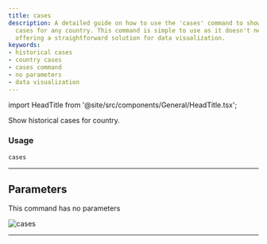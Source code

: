 ```yaml
---
title: cases
description: A detailed guide on how to use the 'cases' command to show historical
  cases for any country. This command is simple to use as it doesn't need any parameters,
  offering a straightforward solution for data visualization.
keywords:
- historical cases
- country cases
- cases command
- no parameters
- data visualization
---
```


import HeadTitle from '@site/src/components/General/HeadTitle.tsx';

<HeadTitle title="cases - Covid - Alt - Reference | OpenBB Terminal Docs" />

Show historical cases for country.

### Usage

```python
cases
```

---

## Parameters

This command has no parameters


![cases](https://user-images.githubusercontent.com/46355364/153897646-99e4f73f-be61-4ed7-a31d-58e8695e7c50.png)

---
